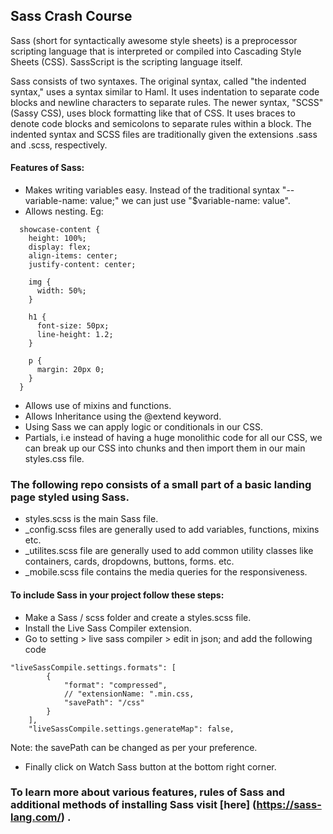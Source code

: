 ## Sass Crash Course

Sass (short for syntactically awesome style sheets) is a preprocessor scripting language that is interpreted or compiled into Cascading Style Sheets (CSS). SassScript is the scripting language itself.

Sass consists of two syntaxes. The original syntax, called "the indented syntax," uses a syntax similar to Haml. It uses indentation to separate code blocks and newline characters to separate rules. The newer syntax, "SCSS" (Sassy CSS), uses block formatting like that of CSS. It uses braces to denote code blocks and semicolons to separate rules within a block. The indented syntax and SCSS files are traditionally given the extensions .sass and .scss, respectively.

#### Features of Sass:

- Makes writing variables easy. Instead of the traditional syntax "--variable-name: value;" we can just use "$variable-name: value".
- Allows nesting. Eg:

```
  showcase-content {
    height: 100%;
    display: flex;
    align-items: center;
    justify-content: center;

    img {
      width: 50%;
    }

    h1 {
      font-size: 50px;
      line-height: 1.2;
    }

    p {
      margin: 20px 0;
    }
  }
```

- Allows use of mixins and functions.
- Allows Inheritance using the @extend keyword.
- Using Sass we can apply logic or conditionals in our CSS.
- Partials, i.e instead of having a huge monolithic code for all our CSS, we can break up our CSS into chunks and then import them in our main styles.css file.

### The following repo consists of a small part of a basic landing page styled using Sass.

- styles.scss is the main Sass file.
- \_config.scss files are generally used to add variables, functions, mixins etc.
- \_utilites.scss file are generally used to add common utility classes like containers, cards, dropdowns, buttons, forms. etc.
- \_mobile.scss file contains the media queries for the responsiveness.

#### To include Sass in your project follow these steps:

- Make a Sass / scss folder and create a styles.scss file.
- Install the Live Sass Compiler extension.
- Go to setting > live sass compiler > edit in json; and add the following code

```
"liveSassCompile.settings.formats": [
        {
            "format": "compressed",
            // "extensionName: ".min.css,
            "savePath": "/css"
        }
    ],
    "liveSassCompile.settings.generateMap": false,
```

Note: the savePath can be changed as per your preference.

- Finally click on Watch Sass button at the bottom right corner.

### To learn more about various features, rules of Sass and additional methods of installing Sass visit [here] (https://sass-lang.com/) .
